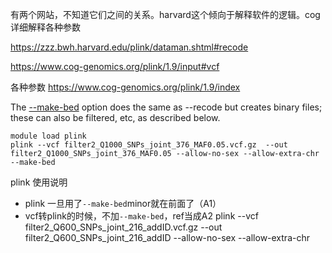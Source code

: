 有两个网站，不知道它们之间的关系。harvard这个倾向于解释软件的逻辑。cog详细解释各种参数

https://zzz.bwh.harvard.edu/plink/dataman.shtml#recode

https://www.cog-genomics.org/plink/1.9/input#vcf

各种参数
https://www.cog-genomics.org/plink/1.9/index



The [--make-bed](https://zzz.bwh.harvard.edu/plink/data.shtml#bed) option does the same as --recode but creates binary files; these can also be filtered, etc, as described below.

```
module load plink
plink --vcf filter2_Q1000_SNPs_joint_376_MAF0.05.vcf.gz  --out filter2_Q1000_SNPs_joint_376_MAF0.05 --allow-no-sex --allow-extra-chr --make-bed
```

plink 使用说明
- plink 一旦用了`--make-bed`minor就在前面了（A1）
- vcf转plink的时候，不加`--make-bed`，ref当成A2
  plink --vcf filter2_Q600_SNPs_joint_216_addID.vcf.gz --out filter2_Q600_SNPs_joint_216_addID --allow-no-sex --allow-extra-chr
  
  
  